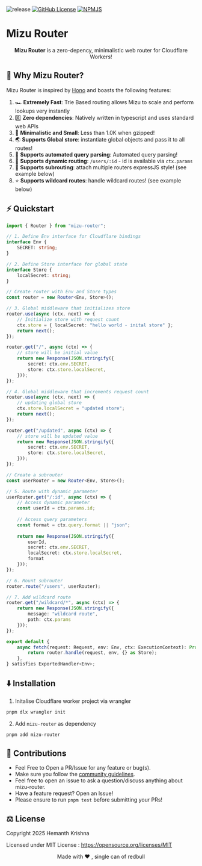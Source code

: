 ![release](https://img.shields.io/github/v/release/DarthBenro008/mizu-router)
[![GitHub License](https://img.shields.io/github/license/darthbenro008/mizu-router)](https://github.com/DarthBenro008/mizu-router/blob/master/LICENSE)
[![NPMJS](https://img.shields.io/npm/v/mizu-router)](https://www.npmjs.com/package/mizu-router)
# Mizu Router

<p align="center"> <b>Mizu Router</b> is a zero-depency, minimalistic web router for Cloudflare Workers! </p>

## 🤔 Why Mizu Router?

Mizu Router is inspired by [Hono](https://hono.dev) and boasts the following features:

1. 🏎️ **Extremely Fast**: Trie Based routing allows Mizu to scale and perform lookups very instantly
2. 0️⃣ **Zero dependencies**: Natively written in typescript and uses standard web APIs
3. 🐤 **Minimalistic and Small**: Less than 1.0K when gzipped!
4. 🌏 **Supports Global store**: instantiate global objects and pass it to all routes!
5. 🤨 **Supports automated query parsing**: Automated query parsing!
6. 🚏 **Supports dynamic routing**: `/users/:id` - id is available via `ctx.params`
7. 🔁 **Supports subrouting**: attach multiple routers expressJS style! (see example below)
8. ⭐️ **Supports wildcard routes**: handle wildcard routes! (see example below)

## ⚡️ Quickstart

```ts
import { Router } from "mizu-router";

// 1. Define Env interface for Cloudflare bindings
interface Env {
	SECRET: string;
}

// 2. Define Store interface for global state
interface Store {
	localSecret: string;
}

// Create router with Env and Store types
const router = new Router<Env, Store>();

// 3. Global middleware that initializes store
router.use(async (ctx, next) => {
	// Initialize store with request count
	ctx.store = { localSecret: "hello world - inital store" };
	return next();
});

router.get("/", async (ctx) => {
	// store will be initial value
	return new Response(JSON.stringify({
		secret: ctx.env.SECRET,
		store: ctx.store.localSecret,
	}));
});

// 4. Global middleware that increments request count
router.use(async (ctx, next) => {
	// updating global store
	ctx.store.localSecret = "updated store";
	return next();
});

router.get("/updated", async (ctx) => {
	// store will be updated value
	return new Response(JSON.stringify({
		secret: ctx.env.SECRET,
		store: ctx.store.localSecret,
	}));
});

// Create a subrouter
const userRouter = new Router<Env, Store>();

// 5. Route with dynamic parameter
userRouter.get("/:id", async (ctx) => {
	// Access dynamic parameter
	const userId = ctx.params.id;
	
	// Access query parameters
	const format = ctx.query.format || "json";
	
	return new Response(JSON.stringify({
		userId,
		secret: ctx.env.SECRET,
		localSecret: ctx.store.localSecret,
		format
	}));
});

// 6. Mount subrouter
router.route("/users", userRouter);

// 7. Add wildcard route
router.get("/wildcard/*", async (ctx) => {
	return new Response(JSON.stringify({
		message: "wildcard route",
		path: ctx.params
	}));
});

export default {
	async fetch(request: Request, env: Env, ctx: ExecutionContext): Promise<Response> {
		return router.handle(request, env, {} as Store);
	},
} satisfies ExportedHandler<Env>;

```


## ⬇️ Installation

1. Initalise Cloudflare worker project via wrangler
```bash
pnpm dlx wrangler init
```
2. Add `mizu-router` as dependency
```bash
pnpm add mizu-router
```


## 🤝 Contributions

- Feel Free to Open a PR/Issue for any feature or bug(s).
- Make sure you follow the [community guidelines](https://docs.github.com/en/github/site-policy/github-community-guidelines).
- Feel free to open an issue to ask a question/discuss anything about mizu-router.
- Have a feature request? Open an Issue!
- Please ensure to run `pnpm test` before submitting your PRs!

## ⚖ License

Copyright 2025 Hemanth Krishna

Licensed under MIT License : https://opensource.org/licenses/MIT

<p align="center">Made with ❤ , single can of redbull</p>


